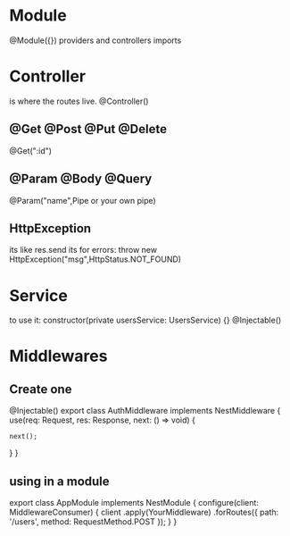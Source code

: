 # Module

@Module({})
providers and controllers imports

# Controller

is where the routes live.
@Controller()

## @Get @Post @Put @Delete

@Get(":id")

## @Param @Body @Query

@Param("name",Pipe or your own pipe)

## HttpException

its like res.send its for errors: throw new HttpException("msg",HttpStatus.NOT_FOUND)

# Service

to use it: constructor(private usersService: UsersService) {}
@Injectable()

# Middlewares

## Create one

@Injectable()
export class AuthMiddleware implements NestMiddleware {
use(req: Request, res: Response, next: () => void) {

    next();

}
}

## using in a module

export class AppModule implements NestModule {
configure(client: MiddlewareConsumer) {
client
.apply(YourMiddleware)
.forRoutes({ path: '/users', method: RequestMethod.POST });
}
}
